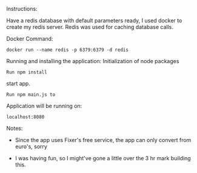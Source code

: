 Instructions:

Have a redis database with default parameters ready, I used docker to create my redis server. Redis was used for caching database calls.

Docker Command:
```
docker run --name redis -p 6379:6379 -d redis
```
Running and installing the application:
Initialization of node packages

```
Run npm install
```
start app.
```
Run npm main.js to 
```
Application will be running on:
```
localhost:8080
```

Notes:

- Since the app uses Fixer's free service, the app can only convert from euro's, sorry

- I was having fun, so I might've gone a little over the 3 hr mark building this. 
